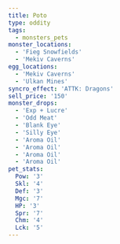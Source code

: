 ```yaml
---
title: Poto
type: oddity
tags:
  - monsters_pets
monster_locations:
  - 'Fieg Snowfields'
  - 'Mekiv Caverns'
egg_locations:
  - 'Mekiv Caverns'
  - 'Ulkan Mines'
syncro_effect: 'ATTK: Dragons'
sell_price: '150'
monster_drops:
  - 'Exp + Lucre'
  - 'Odd Meat'
  - 'Blank Eye'
  - 'Silly Eye'
  - 'Aroma Oil'
  - 'Aroma Oil'
  - 'Aroma Oil'
  - 'Aroma Oil'
pet_stats:
  Pow: '3'
  Skl: '4'
  Def: '3'
  Mgc: '7'
  HP: '3'
  Spr: '7'
  Chm: '4'
  Lck: '5'
---
```

